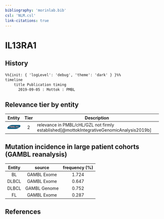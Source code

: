 ```yaml
---
bibliography: 'morinlab.bib'
csl: 'NLM.csl'
link-citations: true
---
```


# IL13RA1

## History

```mermaid
%%{init: { 'logLevel': 'debug', 'theme': 'dark' } }%%
timeline
    title Publication timing
      2019-09-05 : Mottok : PMBL
```


## Relevance tier by entity

|Entity|Tier|Description|
|:------:|:----:|--------------------------------------|
|![PMBL](images/icons/PMBL_tier2.png)|2|relevance in PMBL/cHL/GZL not firmly established[@mottokIntegrativeGenomicAnalysis2019b]|


## Mutation incidence in large patient cohorts (GAMBL reanalysis)

|Entity|source |frequency (%)|
|:------:|:----:|:----:|
|BL|GAMBL Exome |1.724 |
|DLBCL|GAMBL Exome |0.647 |
|DLBCL|GAMBL Genome |0.752 |
|FL|GAMBL Exome |0.287 |


## References


